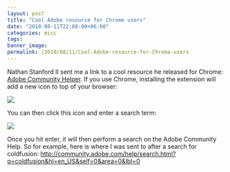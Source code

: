 ```yaml
---
layout: post
title: "Cool Adobe resource for Chrome users"
date: "2010-08-11T22:08:00+06:00"
categories: misc 
tags: 
banner_image: 
permalink: /2010/08/11/Cool-Adobe-resource-for-Chrome-users
---
```


Nathan Stanford II sent me a link to a cool resource he released for Chrome: <a href="https://chrome.google.com/extensions/detail/dehobnjngonejggmglbbfmdokhdaifeb">Adobe Community Helper</a>. If you use Chrome, installing the extension will add a new icon to top of your browser:

<img src="https://static.raymondcamden.com/images/Screen shot 2010-08-11 at 8.09.03 PM.png" />

You can then click this icon and enter a search term:

<img src="https://static.raymondcamden.com/images/cfjedi/Screen shot 2010-08-11 at 8.09.20 PM.png" />

Once you hit enter, it will then perform a search on the Adobe Community Help. So for example, here is where I was sent to after a search for coldfusion: <a href="http://community.adobe.com/help/search.html?q=coldfusion&hl=en_US&self=0&area=0&lbl=0">http://community.adobe.com/help/search.html?q=coldfusion&hl=en_US&self=0&area=0&lbl=0</a>